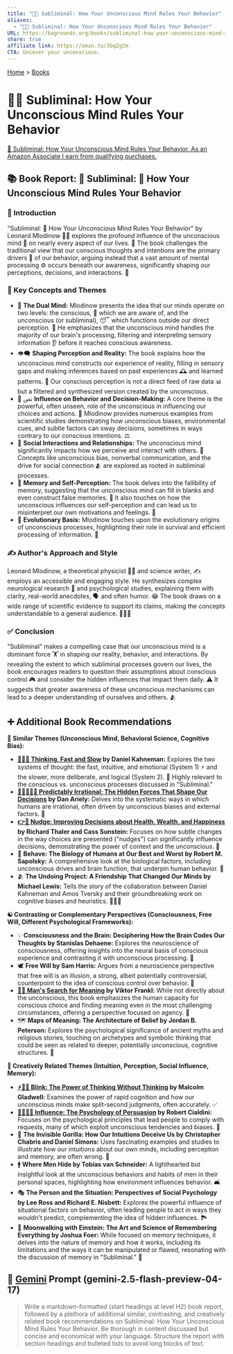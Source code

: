 ```yaml
---
title: "🤫🧠 Subliminal: How Your Unconscious Mind Rules Your Behavior"
aliases:
  - "🤫🧠 Subliminal: How Your Unconscious Mind Rules Your Behavior"
URL: https://bagrounds.org/books/subliminal-how-your-unconscious-mind-rules-your-behavior
share: true
affiliate link: https://amzn.to/3GqZgCm
CTA: Uncover your unconscious.
---
```

[Home](../index.md) > [Books](./index.md)  
# 🤫🧠 Subliminal: How Your Unconscious Mind Rules Your Behavior  
[🛒 Subliminal: How Your Unconscious Mind Rules Your Behavior. As an Amazon Associate I earn from qualifying purchases.](https://amzn.to/3GqZgCm)  
  
## 📚 Book Report: 🧠 Subliminal: 🤔 How Your Unconscious Mind Rules Your Behavior  
  
### 📌 Introduction  
  
"Subliminal: 🤔 How Your Unconscious Mind Rules Your Behavior" by Leonard Mlodinow 👨‍🔬 explores the profound influence of the unconscious mind 🤯 on nearly every aspect of our lives. 📖 The book challenges the traditional view that our conscious thoughts and intentions are the primary drivers 🚗 of our behavior, arguing instead that a vast amount of mental processing ⚙️ occurs beneath our awareness, significantly shaping our perceptions, decisions, and interactions. 🤝  
  
### 🔑 Key Concepts and Themes  
  
* 🧠 **The Dual Mind:** Mlodinow presents the idea that our minds operate on two levels: the conscious, 👀 which we are aware of, and the unconscious (or subliminal), 😴 which functions outside our direct perception. 🧠 He emphasizes that the unconscious mind handles the majority of our brain's processing, filtering and interpreting sensory information 👂 before it reaches conscious awareness.  
* 👁️‍🗨️ **Shaping Perception and Reality:** The book explains how the unconscious mind constructs our experience of reality, filling in sensory gaps and making inferences based on past experiences 🕰️ and learned patterns. 🧩 Our conscious perception is not a direct feed of raw data 📊 but a filtered and synthesized version created by the unconscious.  
* 🧑‍ تص **Influence on Behavior and Decision-Making:** A core theme is the powerful, often unseen, role of the unconscious in influencing our choices and actions. 🎯 Mlodinow provides numerous examples from scientific studies demonstrating how unconscious biases, environmental cues, and subtle factors can sway decisions, sometimes in ways contrary to our conscious intentions. ⚖️  
* 🤝 **Social Interactions and Relationships:** The unconscious mind significantly impacts how we perceive and interact with others. 🥰 Concepts like unconscious bias, nonverbal communication, and the drive for social connection 🫂 are explored as rooted in subliminal processes.  
* 💾 **Memory and Self-Perception:** The book delves into the fallibility of memory, suggesting that the unconscious mind can fill in blanks and even construct false memories. 🤥 It also touches on how the unconscious influences our self-perception and can lead us to misinterpret our own motivations and feelings. 🤔  
* 🧬 **Evolutionary Basis:** Mlodinow touches upon the evolutionary origins of unconscious processes, highlighting their role in survival and efficient processing of information. 🐒  
  
### ✍️ Author's Approach and Style  
  
Leonard Mlodinow, a theoretical physicist 👨‍🔬 and science writer, ✍️ employs an accessible and engaging style. He synthesizes complex neurological research 🧠 and psychological studies, explaining them with clarity, real-world anecdotes, 🗣️ and often humor. 😂 The book draws on a wide range of scientific evidence to support its claims, making the concepts understandable to a general audience. 🧑‍🤝‍🧑  
  
### ✅ Conclusion  
  
"Subliminal" makes a compelling case that our unconscious mind is a dominant force 🏋️ in shaping our reality, behavior, and interactions. By revealing the extent to which subliminal processes govern our lives, the book encourages readers to question their assumptions about conscious control 🎮 and consider the hidden influences that impact them daily. ⚠️ It suggests that greater awareness of these unconscious mechanisms can lead to a deeper understanding of ourselves and others. 🫂  
  
## ➕ Additional Book Recommendations  
  
**🤝 Similar Themes (Unconscious Mind, Behavioral Science, Cognitive Bias):**  
  
* **[🤔🐇🐢 Thinking, Fast and Slow](./thinking-fast-and-slow.md) by Daniel Kahneman:** Explores the two systems of thought: the fast, intuitive, and emotional (System 1) ⚡ and the slower, more deliberate, and logical (System 2). 🐢 Highly relevant to the conscious vs. unconscious processes discussed in "Subliminal."  
* **[🔮🤷🏼‍♀️🤪 Predictably Irrational: The Hidden Forces That Shape Our Decisions](./predictably-irrational.md) by Dan Ariely:** Delves into the systematic ways in which humans are irrational, often driven by unconscious biases and external factors. 🤔  
* **[👉🤏 Nudge: Improving Decisions about Health, Wealth, and Happiness](./nudge.md) by Richard Thaler and Cass Sunstein:** Focuses on how subtle changes in the way choices are presented ("nudges") can significantly influence decisions, demonstrating the power of context and the unconscious. 🎯  
* 🐒 **Behave: The Biology of Humans at Our Best and Worst by Robert M. Sapolsky:** A comprehensive look at the biological factors, including unconscious drives and brain function, that underpin human behavior. 🧬  
* 🫂 **The Undoing Project: A Friendship That Changed Our Minds by Michael Lewis:** Tells the story of the collaboration between Daniel Kahneman and Amos Tversky and their groundbreaking work on cognitive biases and heuristics. 🧑‍🤝‍🧑  
  
**☯️ Contrasting or Complementary Perspectives (Consciousness, Free Will, Different Psychological Frameworks):**  
  
* 💡 **Consciousness and the Brain: Deciphering How the Brain Codes Our Thoughts by Stanislas Dehaene:** Explores the neuroscience of consciousness, offering insights into the neural basis of conscious experience and contrasting it with unconscious processing. 🧠  
* 🕊️ **Free Will by Sam Harris:** Argues from a neuroscience perspective that free will is an illusion, a strong, albeit potentially controversial, counterpoint to the idea of conscious control over behavior. 🧠  
* **[🔦💡 Man's Search for Meaning](./mans-search-for-meaning.md) by Viktor Frankl:** While not directly about the unconscious, this book emphasizes the human capacity for conscious choice and finding meaning even in the most challenging circumstances, offering a perspective focused on agency. 🌟  
* 🗺️ **Maps of Meaning: The Architecture of Belief by Jordan B. Peterson:** Explores the psychological significance of ancient myths and religious stories, touching on archetypes and symbolic thinking that could be seen as related to deeper, potentially unconscious, cognitive structures. 🔱  
  
**🎨 Creatively Related Themes (Intuition, Perception, Social Influence, Memory):**  
  
* **[⚡🚫💭 Blink: The Power of Thinking Without Thinking](./blink-the-power-of-thinking-without-thinking.md) by Malcolm Gladwell:** Examines the power of rapid cognition and how our unconscious minds make split-second judgments, often accurately. ✅  
* **[🍃🧠🤝🏼 Influence: The Psychology of Persuasion](./influence.md) by Robert Cialdini:** Focuses on the psychological principles that lead people to comply with requests, many of which exploit unconscious tendencies and biases. 🤖  
* 🙈 **The Invisible Gorilla: How Our Intuitions Deceive Us by Christopher Chabris and Daniel Simons:** Uses fascinating examples and studies to illustrate how our intuitions about our own minds, including perception and memory, are often wrong. 🙉  
* 🚹 **Where Men Hide by Tobias van Schneider:** A lighthearted but insightful look at the unconscious behaviors and habits of men in their personal spaces, highlighting how environment influences behavior. 🛋️  
* 🎭 **The Person and the Situation: Perspectives of Social Psychology by Lee Ross and Richard E. Nisbett:** Explores the powerful influence of situational factors on behavior, often leading people to act in ways they wouldn't predict, complementing the idea of hidden influences. 🏞️  
* 🧠 **Moonwalking with Einstein: The Art and Science of Remembering Everything by Joshua Foer:** While focused on memory techniques, it delves into the nature of memory and how it works, including its limitations and the ways it can be manipulated or flawed, resonating with the discussion of memory in "Subliminal." 💾  
  
## 💬 [Gemini](../software/gemini.md) Prompt (gemini-2.5-flash-preview-04-17)  
> Write a markdown-formatted (start headings at level H2) book report, followed by a plethora of additional similar, contrasting, and creatively related book recommendations on Subliminal: How Your Unconscious Mind Rules Your Behavior. Be thorough in content discussed but concise and economical with your language. Structure the report with section headings and bulleted lists to avoid long blocks of text.